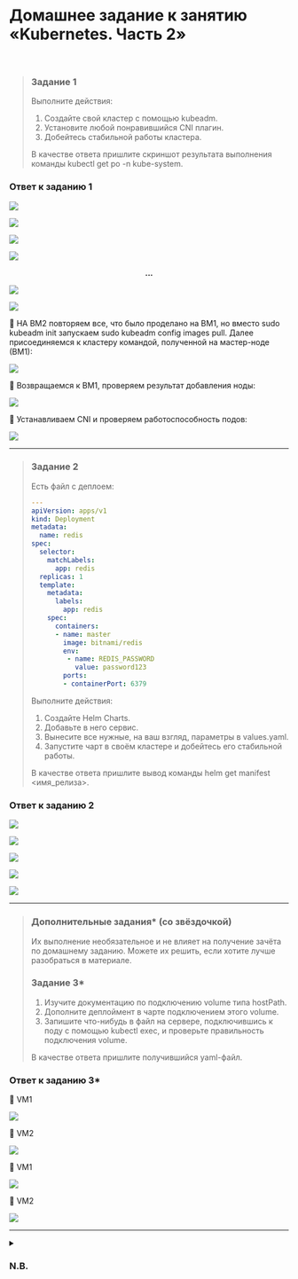 # Домашнее задание к занятию «Kubernetes. Часть 2»
<br>

> ### Задание 1
> Выполните действия:
> 1.	Создайте свой кластер с помощью kubeadm.
> 2.	Установите любой понравившийся CNI плагин.
> 3.	Добейтесь стабильной работы кластера.
>
> В качестве ответа пришлите скриншот результата выполнения команды kubectl get po -n kube-system.
>
### Ответ к заданию 1

<kbd><img src="/img/svirt-6.1.1.png"></kbd>

<kbd><img src="/img/svirt-6.1.2.png"></kbd>

<kbd><img src="/img/svirt-6.1.3.png"></kbd>

<kbd><img src="/img/svirt-6.1.4.png"></kbd>

**<p align="center">...</p>**

<kbd><img src="/img/svirt-6.1.5.png"></kbd>

<kbd><img src="/img/svirt-6.1.6.png"></kbd>

:large_blue_diamond:	НА ВМ2 повторяем все, что было проделано на ВМ1, но вместо sudo kubeadm init запускаем sudo kubeadm config images pull. Далее присоединяемся к кластеру командой, полученной на мастер-ноде (ВМ1):

<kbd><img src="/img/svirt-6.1.7.png"></kbd>

:large_blue_diamond:	Возвращаемся к ВМ1, проверяем результат добавления ноды:

<kbd><img src="/img/svirt-6.1.8.png"></kbd>

:large_blue_diamond:	Устанавливаем CNI и проверяем работоспособность подов:

<kbd><img src="/img/svirt-6.1.9.png"></kbd>

---

> ### Задание 2
> Есть файл с деплоем:
> 
> ```yaml
> ---
> apiVersion: apps/v1
> kind: Deployment
> metadata:
>   name: redis
> spec:
>   selector:
>     matchLabels:
>       app: redis
>   replicas: 1
>   template:
>     metadata:
>       labels:
>         app: redis
>     spec:
>       containers:
>       - name: master
>         image: bitnami/redis
>         env:
>          - name: REDIS_PASSWORD
>            value: password123
>         ports:
>         - containerPort: 6379
> ```
>
> Выполните действия:
> 1.	Создайте Helm Charts.
> 2.	Добавьте в него сервис.
> 3.	Вынесите все нужные, на ваш взгляд, параметры в values.yaml.
> 4.	Запустите чарт в своём кластере и добейтесь его стабильной работы.
>
> В качестве ответа пришлите вывод команды helm get manifest <имя_релиза>.
>
### Ответ к заданию 2

<kbd><img src="/img/svirt-6.2.1.png"></kbd>

<kbd><img src="/img/svirt-6.2.2.png"></kbd>

<kbd><img src="/img/svirt-6.2.3.png"></kbd>

<kbd><img src="/img/svirt-6.2.4.png"></kbd>

<kbd><img src="/img/svirt-6.2.5.png"></kbd>

---

> ### Дополнительные задания* (со звёздочкой)
> Их выполнение необязательное и не влияет на получение зачёта по домашнему заданию. Можете их решить, если хотите лучше разобраться в материале.
>
> ### Задание 3*
> 1.	Изучите документацию по подключению volume типа hostPath.
> 2.	Дополните деплоймент в чарте подключением этого volume.
> 3.	Запишите что-нибудь в файл на сервере, подключившись к поду с помощью kubectl exec, и проверьте правильность подключения volume.
>
> В качестве ответа пришлите получившийся yaml-файл.
>
### Ответ к заданию 3*
:large_blue_diamond: VM1

<kbd><img src="/img/svirt-6.3.1.png"></kbd>

:large_blue_diamond: VM2

<kbd><img src="/img/svirt-6.3.2.png"></kbd>

:large_blue_diamond: VM1

<kbd><img src="/img/svirt-6.3.3.png"></kbd>

:large_blue_diamond: VM2

<kbd><img src="/img/svirt-6.3.4.png"></kbd> 

---

<details>
<summary><h3>N.B.</h3></summary>

:green_book: **Заметки для себя**:

Перед установкой кубера, ставим докер.

<kbd><img src="/img/svirt-6.extra.1.png"></kbd>

<kbd><img src="/img/svirt-6.extra.2.png"></kbd>

</details>
